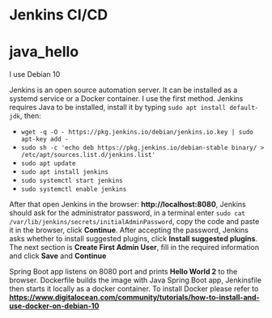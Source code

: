 # Jenkins CI/CD
# java_hello

I use Debian 10

Jenkins is an open source automation server. It can be installed as a systemd service or a Docker container. I use the first method. Jenkins requires Java to be installed, install it by typing `sudo apt install default-jdk`, then:<br />
- `wget -q -O - https://pkg.jenkins.io/debian/jenkins.io.key | sudo apt-key add -`<br />
- `sudo sh -c 'echo deb https://pkg.jenkins.io/debian-stable binary/ > /etc/apt/sources.list.d/jenkins.list'`<br />
- `sudo apt update`<br />
- `sudo apt install jenkins`<br />
- `sudo systemctl start jenkins`<br />
- `sudo systemctl enable jenkins`<br />

After that open Jenkins in the browser: **http://localhost:8080**, Jenkins should ask for the administrator password, in a terminal enter `sudo cat /var/lib/jenkins/secrets/initialAdminPassword`, copy the code and paste it in the browser, click **Continue**. After accepting the password, Jenkins asks whether to install suggested plugins, click **Install suggested plugins**. The next section is **Create First Admin User**, fill in the required information and click **Save** and **Continue**<br />

Spring Boot app listens on 8080 port and prints **Hello World 2** to the browser. Dockerfile builds the image with Java Spring Boot app, Jenkinsfile then starts it locally as a docker container. To install Docker please refer to **https://www.digitalocean.com/community/tutorials/how-to-install-and-use-docker-on-debian-10**
